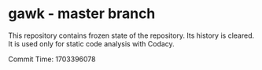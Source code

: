 # gawk - master branch

This repository contains frozen state of the repository.
Its history is cleared. It is used only for static code
analysis with Codacy.

Commit Time: 1703396078